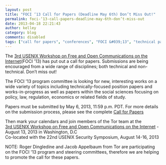 ```yaml
---
layout: post
title: "FOCI ‘13 Call for Papers (Deadline May 6th) Don’t Miss Out!"
permalink: foci-‘13-call-papers-deadline-may-6th-don’t-miss-out
date: 2013-04-18 22:21:43
author: kelley
category: blog
comments: disabled
tags: ["call for papers", "conferences", "FOCI &#039;13", "technical papers"]
---
```


The [3rd USENIX Workshop on Free and Open Communications on the Internet](https://www.usenix.org/conference/foci13)(FOCI '13) has put out a call for papers. Submissions are being encouraged from a wide range of disciplines; both technical and non-technical. Don’t miss out!

The FOCI ’13 program committee is looking for new, interesting works on a wide variety of topics including technically-focused position papers and works-in-progress as well as papers within the social sciences focusing on policy, law, regulation, economics or related fields of study.

Papers must be submitted by May 6, 2013, 11:59 p.m. PDT. For more details on the submission process, please see the complete [Call for Papers](https://www.usenix.org/conference/foci13/call-for-papers/)

Then mark your calendars and join members of the Tor team at the  
 [3rd USENIX Workshop on Free and Open Communications on the Internet](https://www.usenix.org/conference/foci13) - August 13, 2013 in Washington, D.C  
 Co-located with the 22nd USENIX Security Symposium, August 14-16, 2013

NOTE: Roger Dingledine and Jacob Appelbaum from Tor are participating on the FOCI '13 program and steering committees, therefore we are helping to promote the call for these papers.
